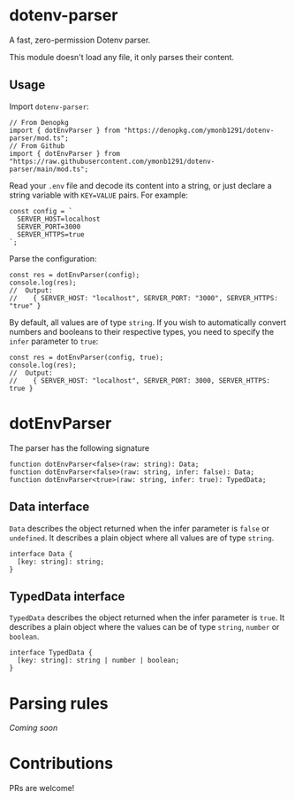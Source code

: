 # dotenv-parser
A fast, zero-permission Dotenv parser.

This module doesn't load any file, it only parses their content.

## Usage
Import `dotenv-parser`:
```
// From Denopkg
import { dotEnvParser } from "https://denopkg.com/ymonb1291/dotenv-parser/mod.ts";
// From Github
import { dotEnvParser } from "https://raw.githubusercontent.com/ymonb1291/dotenv-parser/main/mod.ts";
```
Read your `.env` file and decode its content into a string, or just declare a string variable with `KEY=VALUE` pairs. For example:
```
const config = `
  SERVER_HOST=localhost
  SERVER_PORT=3000
  SERVER_HTTPS=true
`;
```
Parse the configuration:
```
const res = dotEnvParser(config);
console.log(res);
//  Output:
//    { SERVER_HOST: "localhost", SERVER_PORT: "3000", SERVER_HTTPS: "true" }
```
By default, all values are of type `string`. If you wish to automatically convert numbers and booleans to their respective types, you need to specify the `infer` parameter to `true`:
```
const res = dotEnvParser(config, true);
console.log(res);
//  Output:
//    { SERVER_HOST: "localhost", SERVER_PORT: 3000, SERVER_HTTPS: true }
```
# dotEnvParser
The parser has the following signature
```
function dotEnvParser<false>(raw: string): Data;
function dotEnvParser<false>(raw: string, infer: false): Data;
function dotEnvParser<true>(raw: string, infer: true): TypedData;
```
## Data interface
`Data` describes the object returned when the infer parameter is `false` or `undefined`. It describes a plain object where all values are of type `string`.
```
interface Data {
  [key: string]: string;
}
```
## TypedData interface
`TypedData` describes the object returned when the infer parameter is `true`. It describes a plain object where the values can be of type `string`, `number` or `boolean`.
```
interface TypedData {
  [key: string]: string | number | boolean;
}
```
# Parsing rules
*Coming soon* 

# Contributions
PRs are welcome!